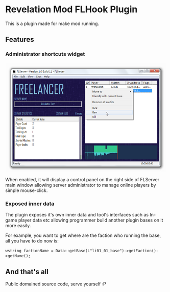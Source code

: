 Revelation Mod FLHook Plugin
=====================================

This is a plugin made for make mod running.


Features
-------------------------

### Administrator shortcuts widget

![Screen preview](Screenshot.png)

When enabled, it will display a control panel on the right side of FLServer main window allowing server administrator to manage online players by simple mouse-click.

### Exposed inner data

The plugin exposes it's own inner data and tool's interfaces such as In-game player data etc allowing programmer build another plugin bases on it more easily.

For example, you want to get where are the faction who running the base, all you have to do now is: 

	wstring factionName = Data::getBase(L"li01_01_base")->getFaction()->getName();


And that's all
-------------------------

Public domained source code, serve yourself :P